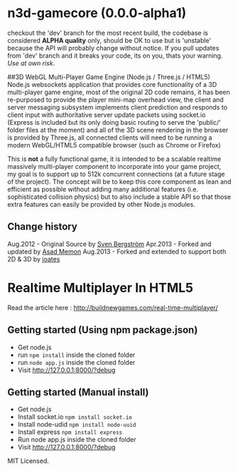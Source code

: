 # n3d-gamecore (0.0.0-alpha1)

checkout the 'dev' branch for the most recent build, the codebase is considered
**ALPHA quality** only, should be OK to use but is 'unstable' because the API
will probably change without notice. If you pull updates from 'dev' branch and
it breaks your code, its on you, thats your warning. _Use at own risk_.


##3D WebGL Multi-Player Game Engine (Node.js / Three.js / HTML5)
Node.js websockets application that provides core functionality of a 3D multi-player
game engine, most of  the original 2D code remains, it has been re-purposed to
provide the player mini-map overhead view, the client and server messaging subsystem
implements client prediction and responds to client input with authoritative
server update packets using socket.io (Express is included but its only doing basic
routing to serve the 'public/' folder files at the moment) and all of the 3D scene
rendering in the browser is provided by Three.js, all connected clients will need
to be running a modern WebGL/HTML5 compatible browser (such as Chrome or Firefox)

This is **not** a fully functional game, it is intended to be a scalable realtime
massively multi-player component to incorporate into your game project, my goal is to
support up to 512k concurrent connections (at a future stage of the project). The
concept will be to keep this core component as lean and efficient as possible
without adding many additional features (i.e. sophisticated collision physics) but
to also include a stable API so that those extra features can easily be provided by
other Node.js modules.


## Change history
Aug.2012 - Original Source by [Sven Bergström](https://github.com/underscorediscovery) 
Apr.2013 - Forked and updated by [Asad Memon](https://github.com/asadlionpk)
Aug.2013 - Forked and extended to support both 2D & 3D by [joates](https://github.com/joates)


# Realtime Multiplayer In HTML5

Read the article here : 
http://buildnewgames.com/real-time-multiplayer/

## Getting started (Using npm package.json)
* Get node.js
* run `npm install` inside the cloned folder
* run `node app.js` inside the cloned folder
* Visit http://127.0.0.1:8000/?debug

## Getting started (Manual install)
* Get node.js
* Install socket.io `npm install socket.io`
* Install node-udid `npm install node-uuid`
* Install express `npm install express`
* Run node app.js inside the cloned folder
* Visit http://127.0.0.1:8000/?debug


MIT Licensed.
